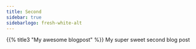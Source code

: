 ```yaml
---
title: Second
sidebar: true
sidebarlogo: fresh-white-alt
---
```


{{% title3 "My awesome blogpost" %}}
My super sweet second blog post
